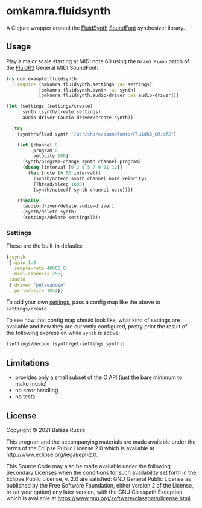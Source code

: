 # omkamra.fluidsynth

A Clojure wrapper around the [FluidSynth](https://www.fluidsynth.org/)
[SoundFont](https://github.com/FluidSynth/fluidsynth/wiki/SoundFont)
synthesizer library.

## Usage

Play a major scale starting at MIDI note 60 using the `Grand Piano`
patch of the
[FluidR3](https://packages.debian.org/sid/fluid-soundfont-gm) General
MIDI SoundFont:

```clojure
(ns com.example.fluidsynth
  (:require [omkamra.fluidsynth.settings :as settings]
            [omkamra.fluidsynth.synth :as synth]
            [omkamra.fluidsynth.audio-driver :as audio-driver]))

(let [settings (settings/create)
      synth (synth/create settings)
      audio-driver (audio-driver/create synth)]

  (try
    (synth/sfload synth "/usr/share/soundfonts/FluidR3_GM.sf2")

    (let [channel 0
          program 0
          velocity 100]
      (synth/program-change synth channel program)
      (doseq [interval [0 2 4 5 7 9 11 12]]
        (let [note (+ 60 interval)]
          (synth/noteon synth channel note velocity)
          (Thread/sleep 1000)
          (synth/noteoff synth channel note))))

    (finally
      (audio-driver/delete audio-driver)
      (synth/delete synth)
      (settings/delete settings))))
```

### Settings

These are the built-in defaults:

```clojure
{:synth
 {:gain 1.0
  :sample-rate 48000.0
  :midi-channels 256}
 :audio
 {:driver "pulseaudio"
  :period-size 1024}}
```

To add your own
[settings](https://www.fluidsynth.org/api/fluidsettings.html), pass a
config map like the above to `settings/create`.

To see how that config map should look like, what kind of settings are
available and how they are currently configured, pretty print the
result of the following expression while `synth` is active:

```clojure
(settings/decode (synth/get-settings synth))
```

## Limitations

- provides only a small subset of the C API (just the bare minimum to make music)
- no error handling
- no tests

## License

Copyright © 2021 Balázs Ruzsa

This program and the accompanying materials are made available under the
terms of the Eclipse Public License 2.0 which is available at
http://www.eclipse.org/legal/epl-2.0.

This Source Code may also be made available under the following Secondary
Licenses when the conditions for such availability set forth in the Eclipse
Public License, v. 2.0 are satisfied: GNU General Public License as published by
the Free Software Foundation, either version 2 of the License, or (at your
option) any later version, with the GNU Classpath Exception which is available
at https://www.gnu.org/software/classpath/license.html.
